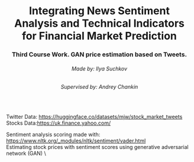 <h1 align="center"> Integrating News Sentiment Analysis and Technical Indicators for Financial Market Prediction</h1>
<h3 align="center">Third Course Work. GAN price estimation based on Tweets.</h3>
<!-- <hr width="50%" align="center"> -->
<h6 align="center">Made by: Ilya Suchkov</h6>
<h6 align="center">Supervised by: Andrey Chankin</h6>
<br>

Twitter Data: https://huggingface.co/datasets/mjw/stock_market_tweets \
Stocks Data:https://uk.finance.yahoo.com/ 

Sentiment analysis scoring made with: https://www.nltk.org/_modules/nltk/sentiment/vader.html \
Estimating stock prices with sentiment scores using generative adversarial network (GAN) \

